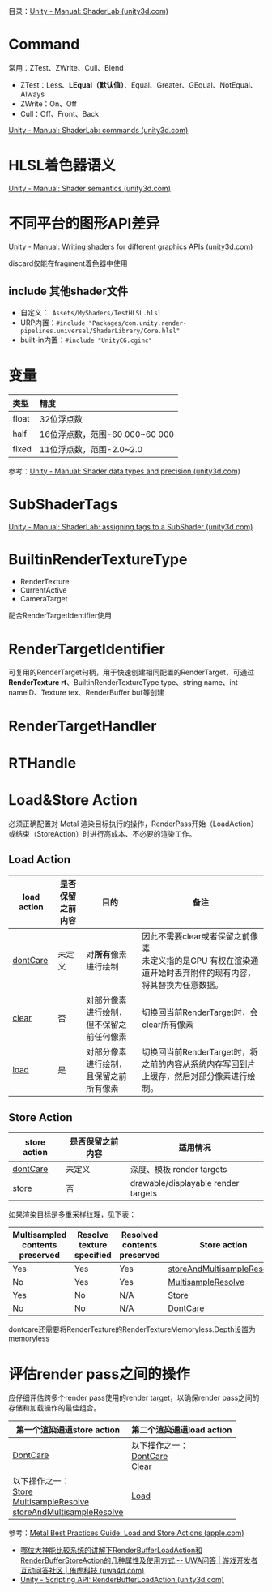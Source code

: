 目录：[Unity - Manual: ShaderLab (unity3d.com)](https://docs.unity3d.com/Manual/SL-Reference.html)

# Command

常用：ZTest、ZWrite、Cull、Blend

- ZTest：Less、**LEqual（默认值）**、Equal、Greater、GEqual、NotEqual、Always
- ZWrite：On、Off
- Cull：Off、Front、Back

[Unity - Manual: ShaderLab: commands (unity3d.com)](https://docs.unity3d.com/Manual/shader-shaderlab-commands.html)

# HLSL着色器语义

[Unity - Manual: Shader semantics (unity3d.com)](https://docs.unity3d.com/Manual/SL-ShaderSemantics.html)

# 不同平台的图形API差异

[Unity - Manual: Writing shaders for different graphics APIs (unity3d.com)](https://docs.unity3d.com/Manual/SL-PlatformDifferences.html)

discard仅能在fragment着色器中使用

## include 其他shader文件

- 自定义：``` Assets/MyShaders/TestHLSL.hlsl```
- URP内置：```#include "Packages/com.unity.render-pipelines.universal/ShaderLibrary/Core.hlsl"```
- built-in内置：`#include "UnityCG.cginc"`

# 变量

| 类型  | 精度                           |
| :---- | :----------------------------- |
| float | 32位浮点数                     |
| half  | 16位浮点数，范围-60 000~60 000 |
| fixed | 11位浮点数，范围-2.0~2.0       |

参考：[Unity - Manual: Shader data types and precision (unity3d.com)](https://docs.unity3d.com/Manual/SL-DataTypesAndPrecision.html)

# SubShaderTags

[Unity - Manual: ShaderLab: assigning tags to a SubShader (unity3d.com)](https://docs.unity3d.com/Manual/SL-SubShaderTags.html)

# BuiltinRenderTextureType

-   RenderTexture
-   CurrentActive
-   CameraTarget

配合RenderTargetIdentifier使用

# RenderTargetIdentifier

可复用的RenderTarget句柄，用于快速创建相同配置的RenderTarget，可通过**RenderTexture rt**、BuiltinRenderTextureType type、string name、int nameID、Texture tex、RenderBuffer buf等创建

# RenderTargetHandler



# RTHandle

# Load&Store Action

必须正确配置对 Metal 渲染目标执行的操作，RenderPass开始（LoadAction）或结束（StoreAction）时进行高成本、不必要的渲染工作。

## Load Action

| load action                                                  | 是否保留之前内容 | 目的                                     | 备注                                                         |
| ------------------------------------------------------------ | ---------------- | ---------------------------------------- | ------------------------------------------------------------ |
| [dontCare](https://developer.apple.com/documentation/metal/mtlloadaction/dontcare) | 未定义           | 对**所有**像素进行绘制                   | 因此不需要clear或者保留之前像素<br />未定义指的是GPU 有权在渲染通道开始时丢弃附件的现有内容，将其替换为任意数据。 |
| [clear](https://developer.apple.com/documentation/metal/mtlloadaction/clear) | 否               | 对部分像素进行绘制，但不保留之前任何像素 | 切换回当前RenderTarget时，会clear所有像素                    |
| [load](https://developer.apple.com/documentation/metal/mtlloadaction/load) | 是               | 对部分像素进行绘制，且保留之前所有像素   | 切换回当前RenderTarget时，将之前的内容从系统内存写回到片上缓存，然后对部分像素进行绘制。 |

## Store Action

| store action                                                 | 是否保留之前内容 | 适用情况                            |
| ------------------------------------------------------------ | ---------------- | ----------------------------------- |
| [dontCare](https://developer.apple.com/documentation/metal/mtlstoreaction/dontcare) | 未定义           | 深度、模板 render targets           |
| [store](https://developer.apple.com/documentation/metal/mtlstoreaction/store) | 否               | drawable/displayable render targets |

如果渲染目标是多重采样纹理，见下表：

| Multisampled contents preserved | Resolve texture specified | Resolved contents preserved | Store action                                                 |
| ------------------------------- | ------------------------- | --------------------------- | ------------------------------------------------------------ |
| Yes                             | Yes                       | Yes                         | [storeAndMultisampleResolve](https://developer.apple.com/documentation/metal/mtlstoreaction/storeandmultisampleresolve) |
| No                              | Yes                       | Yes                         | [MultisampleResolve](https://developer.apple.com/documentation/metal/mtlstoreaction/mtlstoreactionmultisampleresolve) |
| Yes                             | No                        | N/A                         | [Store](https://developer.apple.com/documentation/metal/mtlstoreaction/store) |
| No                              | No                        | N/A                         | [DontCare](https://developer.apple.com/documentation/metal/mtlstoreaction/dontcare) |

dontcare还需要将RenderTexture的RenderTextureMemoryless.Depth设置为memoryless

# 评估render pass之间的操作

应仔细评估跨多个render pass使用的render target，以确保render pass之间的存储和加载操作的最佳组合。

| 第一个渲染通道store action                                   | 第二个渲染通道load action                                    |
| ------------------------------------------------------------ | ------------------------------------------------------------ |
| [DontCare](https://developer.apple.com/documentation/metal/mtlstoreaction/dontcare) | 以下操作之一：<br />[DontCare](https://developer.apple.com/documentation/metal/mtlloadaction/dontcare)<br />[Clear](https://developer.apple.com/documentation/metal/mtlloadaction/clear) |
| 以下操作之一：<br />[Store](https://developer.apple.com/documentation/metal/mtlstoreaction/store)<br />[MultisampleResolve](https://developer.apple.com/documentation/metal/mtlstoreaction/mtlstoreactionmultisampleresolve)<br />[storeAndMultisampleResolve](https://developer.apple.com/documentation/metal/mtlstoreaction/storeandmultisampleresolve) | [Load](https://developer.apple.com/documentation/metal/mtlloadaction/load) |







参考：[Metal Best Practices Guide: Load and Store Actions (apple.com)](https://developer.apple.com/library/archive/documentation/3DDrawing/Conceptual/MTLBestPracticesGuide/LoadandStoreActions.html)





- [哪位大神能比较系统的讲解下RenderBufferLoadAction和RenderBufferStoreAction的几种属性及使用方式 -- UWA问答 | 游戏开发者互动问答社区 | 侑虎科技 (uwa4d.com)](https://answer.uwa4d.com/question/5e856425acb49302349a1119)
- [Unity - Scripting API: RenderBufferLoadAction (unity3d.com)](https://docs.unity3d.com/ScriptReference/Rendering.RenderBufferLoadAction.html)
